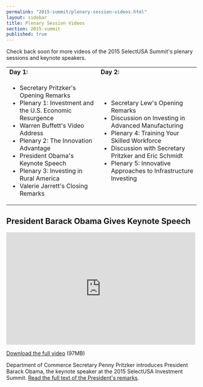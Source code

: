 ```yaml
---
permalink: "2015-summit/plenary-session-videos.html"
layout: sidebar
title: Plenary Session Videos
section: 2015-summit
published: true
---
```

 
Check back soon for more videos of the 2015 SelectUSA Summit's plenary sessions and keynote speakers.

<table border=0 align=top><tr><Td><b>Day 1:</b></td><td><b>Day 2:</b></td></tr>
<tr><Td>
<ul><li>Secretary Pritzker's Opening Remarks</li>
<li>Plenary 1: Investment and the U.S. Economic Resurgence</li>
<li>Warren Buffett's Video Address</li>
<li>Plenary 2: The Innovation Advantage</li>
<li>President Obama's Keynote Speech</li>
<li>Plenary 3: Investing in Rural America</li>
<li>Valerie Jarrett's Closing Remarks</ul></td>
<td><ul><li>Secretary Lew's Opening Remarks</li>
<li>Discussion on Investing in Advanced Manufacturing</li>
<li>Plenary 4: Training Your Skilled Workforce</li>
<li>Discussion with Secretary Pritzker and Eric Schmidt</li>
<li>Plenary 5: Innovative Approaches to Infrastructure Investing</li></ul></td></tr></table>

## President Barack Obama Gives Keynote Speech

<iframe width="500" height="298" src="https://www.youtube.com/embed/-lKacDTwpiw" frameborder="0" allowfullscreen></iframe>

[Download the full video](http://trade.gov/videos/2015-susa-summit-potus-keynote-032315.m4v) (97MB)

Department of Commerce Secretary Penny Pritzker introduces President Barack Obama, the keynote speaker at the 2015 SelectUSA Investment Summit. [Read the full text of the President's remarks](https://www.whitehouse.gov/the-press-office/2015/03/23/remarks-president-selectusa-investment-summit).
